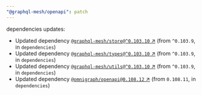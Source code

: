 ```yaml
---
"@graphql-mesh/openapi": patch
---
```

dependencies updates:
  - Updated dependency [`@graphql-mesh/store@^0.103.10` ↗︎](https://www.npmjs.com/package/@graphql-mesh/store/v/0.103.10) (from `^0.103.9`, in `dependencies`)
  - Updated dependency [`@graphql-mesh/types@^0.103.10` ↗︎](https://www.npmjs.com/package/@graphql-mesh/types/v/0.103.10) (from `^0.103.9`, in `dependencies`)
  - Updated dependency [`@graphql-mesh/utils@^0.103.10` ↗︎](https://www.npmjs.com/package/@graphql-mesh/utils/v/0.103.10) (from `^0.103.9`, in `dependencies`)
  - Updated dependency [`@omnigraph/openapi@0.108.12` ↗︎](https://www.npmjs.com/package/@omnigraph/openapi/v/0.108.12) (from `0.108.11`, in `dependencies`)
